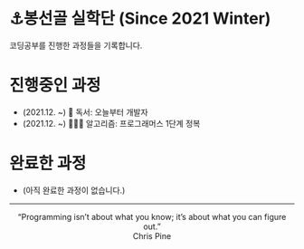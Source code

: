 # ⚓봉선골 실학단 (Since 2021 Winter)

코딩공부를 진행한 과정들을 기록합니다.

# 진행중인 과정

-   (2021.12. ~) 📕 독서: 오늘부터 개발자
-   (2021.12. ~) 👩🏻‍💻 알고리즘: 프로그래머스 1단계 정복

# 완료한 과정

-   (아직 완료한 과정이 없습니다.)

---

<p align="center">“Programming isn’t about what you know; it’s about what you can figure out.”<br>Chris Pine</p>
